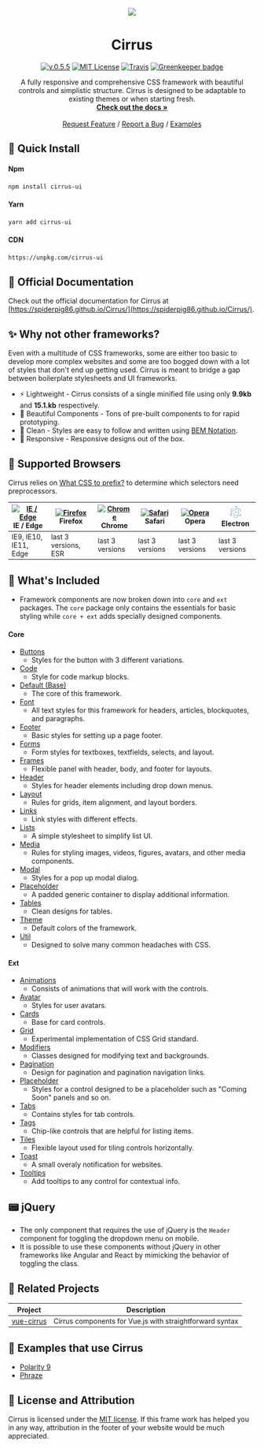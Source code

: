 <p align="center"><img src="https://github.com/Spiderpig86/Cirrus/blob/master/img/CirrusLogo.png" width="200"></p>
<h1 align="center">Cirrus</h1>

<div align="center">

  [![v.0.5.5](https://img.shields.io/badge/cirrus-0.5.5-blue.svg?style=flat-square)](https://github.com/Spiderpig86/Cirrus)
  [![MIT License](https://img.shields.io/github/license/Spiderpig86/Cirrus.svg?style=flat-square)](https://opensource.org/licenses/MIT)
  [![Travis](https://img.shields.io/travis/Spiderpig86/Cirrus.svg?style=flat-square)](https://travis-ci.org/Spiderpig86/Cirrus)
  [![Greenkeeper badge](https://badges.greenkeeper.io/Spiderpig86/Cirrus.svg?style=flat-square)](https://greenkeeper.io/)

</div>

<p align="center">
A fully responsive and comprehensive CSS framework with beautiful controls and simplistic structure. Cirrus is designed to be adaptable to existing themes or when starting fresh.
<br />
<a href="https://spiderpig86.github.io/Cirrus"><strong>Check out the docs »</strong></a>
<br />
<br />
<a href="https://github.com/Spiderpig86/Cirrus/issues" target="_blank">Request Feature</a>
/
<a href="https://github.com/Spiderpig86/Cirrus/issues" target="_blank">Report a Bug</a>
/
<a href="https://spiderpig86.github.io/Cirrus/docs/examples/" target="_blank">Examples</a>
</p>

## :hammer: Quick Install

#### Npm
```sh
npm install cirrus-ui
```

#### Yarn

```sh
yarn add cirrus-ui
```

#### CDN

```html
https://unpkg.com/cirrus-ui
```

## :ledger: Official Documentation
Check out the official documentation for Cirrus at [https://spiderpig86.github.io/Cirrus/](https://spiderpig86.github.io/Cirrus/).

## :sparkles: Why not other frameworks?
Even with a multitude of CSS frameworks, some are either too basic to develop more complex websites and some are too bogged down with a lot of styles that don't end up getting used. Cirrus is meant to bridge a gap between boilerplate stylesheets and UI frameworks.

* :zap: Lightweight - Cirrus consists of a single minified file using only **9.9kb** and **15.1.kb** respectively.
* :gift: Beautiful Components - Tons of pre-built components to for rapid prototyping.
* :gem: Clean - Styles are easy to follow and written using [BEM Notation](http://getbem.com/introduction/).
* :iphone: Responsive - Responsive designs out of the box.

## :dart: Supported Browsers
Cirrus relies on  [What CSS to prefix?](http://shouldiprefix.com/) to determine which selectors need preprocessors.

| [<img src="https://raw.githubusercontent.com/alrra/browser-logos/master/src/edge/edge_48x48.png" alt="IE / Edge" width="24px" height="24px" />](http://godban.github.io/browsers-support-badges/)</br>IE / Edge | [<img src="https://raw.githubusercontent.com/alrra/browser-logos/master/src/firefox/firefox_48x48.png" alt="Firefox" width="24px" height="24px" />](http://godban.github.io/browsers-support-badges/)</br>Firefox | [<img src="https://raw.githubusercontent.com/alrra/browser-logos/master/src/chrome/chrome_48x48.png" alt="Chrome" width="24px" height="24px" />](http://godban.github.io/browsers-support-badges/)</br>Chrome | [<img src="https://raw.githubusercontent.com/alrra/browser-logos/master/src/safari/safari_48x48.png" alt="Safari" width="24px" height="24px" />](http://godban.github.io/browsers-support-badges/)</br>Safari | [<img src="https://raw.githubusercontent.com/alrra/browser-logos/master/src/opera/opera_48x48.png" alt="Opera" width="24px" height="24px" />](http://godban.github.io/browsers-support-badges/)</br>Opera | [<img src="https://raw.githubusercontent.com/alrra/browser-logos/master/src/electron/electron_48x48.png" alt="Electron" width="24px" height="24px" />](http://godban.github.io/browsers-support-badges/)</br>Electron |
| --- | --- | --- | --- | --- | --- |
| IE9, IE10, IE11, Edge | last 3 versions, ESR | last 3 versions | last 3 versions | last 3 versions | last 3 versions |

## :crystal_ball: What's Included
* Framework components are now broken down into `core` and `ext` packages. The `core` package only contains the essentials for basic styling while `core + ext` adds specially designed components.

#### Core
* [Buttons](https://github.com/Spiderpig86/Cirrus/blob/master/src/core/button.css "Buttons")
  * Styles for the button with 3 different variations.
* [Code](https://github.com/Spiderpig86/Cirrus/blob/master/src/core/code.css "Code")
  * Style for code markup blocks.
* [Default (Base)](https://github.com/Spiderpig86/Cirrus/blob/master/src/core/default.css "Default")
  * The core of this framework.
* [Font](https://github.com/Spiderpig86/Cirrus/blob/master/src/core/font.css "Font")
  * All text styles for this framework for headers, articles, blockquotes, and paragraphs.
* [Footer](https://github.com/Spiderpig86/Cirrus/blob/master/src/core/footer.css "Footer")
  * Basic styles for setting up a page footer.
* [Forms](https://github.com/Spiderpig86/Cirrus/blob/master/src/core/forms.css "Forms")
  * Form styles for textboxes, textfields, selects, and layout.
* [Frames](https://github.com/Spiderpig86/Cirrus/blob/master/src/core/frames.css "Frames")
  * Flexible panel with header, body, and footer for layouts.
* [Header](https://github.com/Spiderpig86/Cirrus/blob/master/src/core/header.css "Header")
  * Styles for header elements including drop down menus.
* [Layout](https://github.com/Spiderpig86/Cirrus/blob/master/src/core/layout.css "Layout")
  * Rules for grids, item alignment, and layout borders.
* [Links](https://github.com/Spiderpig86/Cirrus/blob/master/src/core/links.css "Links")
  * Link styles with different effects.
* [Lists](https://github.com/Spiderpig86/Cirrus/blob/master/src/core/lists.css "Lists")
  * A simple stylesheet to simplify list UI.
* [Media](https://github.com/Spiderpig86/Cirrus/blob/master/src/core/media.css "Media")
  * Rules for styling images, videos, figures, avatars, and other media components.
* [Modal](https://github.com/Spiderpig86/Cirrus/blob/master/src/core/modal.css "Modal")
  * Styles for a pop up modal dialog.
* [Placeholder](https://github.com/Spiderpig86/Cirrus/blob/master/src/core/placeholder.css "Placeholder")
  * A padded generic container to display additional information.
* [Tables](https://github.com/Spiderpig86/Cirrus/blob/master/src/core/table.css "Tables")
  * Clean designs for tables.
* [Theme](https://github.com/Spiderpig86/Cirrus/blob/master/src/core/theme.css "Theme")
  * Default colors of the framework.
* [Util](https://github.com/Spiderpig86/Cirrus/blob/master/src/core/util.css "Utils")
  * Designed to solve many common headaches with CSS.
  
#### Ext
* [Animations](https://github.com/Spiderpig86/Cirrus/blob/master/src/ext/animations.css "Animations")
  * Consists of animations that will work with the controls.
* [Avatar](https://github.com/Spiderpig86/Cirrus/blob/master/src/ext/avatar.css "Avatar")
  * Styles for user avatars.
* [Cards](https://github.com/Spiderpig86/Cirrus/blob/master/src/ext/card.css "Cards")
  * Base for card controls.
* [Grid](https://github.com/Spiderpig86/Cirrus/blob/master/src/ext/card.css "Grid")
  * Experimental implementation of CSS Grid standard.
* [Modifiers](https://github.com/Spiderpig86/Cirrus/blob/master/src/ext/modifiers.css "Modifiers")
  * Classes designed for modifying text and backgrounds.
* [Pagination](https://github.com/Spiderpig86/Cirrus/blob/master/src/ext/pagination.css "Pagination")
  * Design for pagination and pagination navigation links.
* [Placeholder](https://github.com/Spiderpig86/Cirrus/blob/master/src/ext/placeholder.css "Placeholder")
  * Styles for a control designed to be a placeholder such as "Coming Soon" panels and so on.
* [Tabs](https://github.com/Spiderpig86/Cirrus/blob/master/src/ext/tabs.css "Tabs")
  * Contains styles for tab controls.
* [Tags](https://github.com/Spiderpig86/Cirrus/blob/master/src/ext/tags.css "Tags")
  * Chip-like controls that are helpful for listing items.
* [Tiles](https://github.com/Spiderpig86/Cirrus/blob/master/src/ext/tiles.css "Tiles")
  * Flexible layout used for tiling controls horizontally.
* [Toast](https://github.com/Spiderpig86/Cirrus/blob/master/src/ext/toast.css "Toast")
  * A small overaly notification for websites.
* [Tooltips](https://github.com/Spiderpig86/Cirrus/blob/master/src/ext/tooltips.css "Tooltips")
  * Add tooltips to any control for contextual info.

## :pager: jQuery
* The only component that requires the use of jQuery is the `Header` component for toggling the dropdown menu on mobile.
* It is possible to use these components without jQuery in other frameworks like Angular and React by mimicking the behavior of toggling the class.

## :clap: Related Projects
| Project                                                                              | Description                                                                            |
|--------------------------------------------------------------------------------------|----------------------------------------------------------------------------------------|
| [vue-cirrus](https://github.com/FlorianWoelki/vue-cirrus)   | Cirrus components for Vue.js with straightforward syntax                                             |

## :gem: Examples that use Cirrus
* [Polarity 9](http://polarity.x10.mx/browser "Polarity 9 Promo Page")
* [Phraze](https://phrazes.net "Phraze")

## :newspaper: License and Attribution
Cirrus is licensed under the [MIT license](https://github.com/Spiderpig86/Cirrus/blob/master/LICENSE "MIT License"). If this frame work has helped you in any way, attribution in the footer of your website would be much appreciated.
